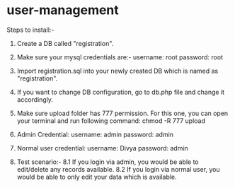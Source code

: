 # user-management

Steps to install:-
1. Create a DB called "registration".
2. Make sure your mysql credentials are:-
username: root
password: root
3. Import registration.sql into your newly created DB which is named as "registration".
4. If you want to change DB configuration, go to db.php file and change it accordingly.
5. Make sure upload folder has 777 permission. For this one, you can open your terminal and run following command:
chmod -R 777 upload
6. Admin Credential:
username: admin
password: admin
7. Normal user credential:
username: Divya
password: admin

8. Test scenario:-
 8.1 If you login via admin, you would be able to edit/delete any records available.
 8.2 If you login via normal user, you would be able to only edit your data which is available.

